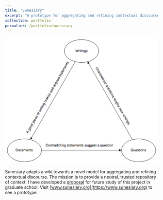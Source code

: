 ```yaml
---
title: "Sunesiary"
excerpt: "A prototype for aggregating and refining contextual discourse<br/><img src='/images/sunesiary.png'>"
collection: portfolio
permalink: /portfolio/sunesiary
---
```


<img src='/images/sunesiary.png'><br/>

Sunesiary adapts a wiki towards a novel model for aggregating and refining contextual discourse.  The mission is to provide a neutral, trusted repository of context.  I have developed a [proposal](http://tyfried.github.io/files/discourse.pdf) for future study of this project in graduate school.  Visit [www.sunesiary.org](https://www.sunesiary.org) to see a prototype.
